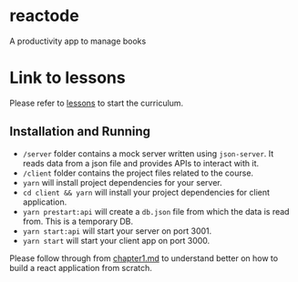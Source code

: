 # reactode
A productivity app to manage books

# Link to lessons

Please refer to [lessons](./lessons/chapter1.md) to start the curriculum.

## Installation and Running

- `/server` folder contains a mock server written using `json-server`. It reads data from a json file and provides APIs to interact with it.
- `/client` folder contains the project files related to the course.
- `yarn` will install project dependencies for your server.
- `cd client && yarn` will install your project dependencies for client application.
- `yarn prestart:api` will create a `db.json` file from which the data is read from. This is a temporary DB.
- `yarn start:api` will start your server on port 3001.
- `yarn start` will start your client app on port 3000.

Please follow through from [chapter1.md](./lessons/chapter1.md) to understand better on how to build a react application from scratch.